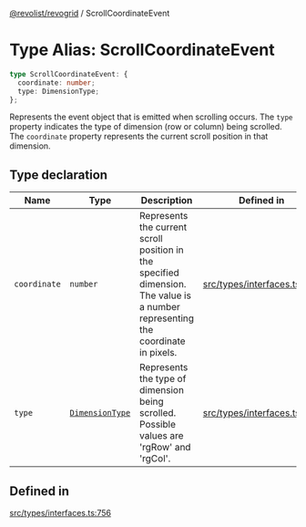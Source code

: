 [@revolist/revogrid](README.md) / ScrollCoordinateEvent

# Type Alias: ScrollCoordinateEvent

```ts
type ScrollCoordinateEvent: {
  coordinate: number;
  type: DimensionType;
};
```

Represents the event object that is emitted when scrolling occurs.
The `type` property indicates the type of dimension (row or column) being scrolled.
The `coordinate` property represents the current scroll position in that dimension.

## Type declaration

| Name | Type | Description | Defined in |
| ------ | ------ | ------ | ------ |
| `coordinate` | `number` | Represents the current scroll position in the specified dimension. The value is a number representing the coordinate in pixels. | [src/types/interfaces.ts:767](https://github.com/revolist/revogrid/blob/6957d67da887b25ac544cadb80669dc782e7d7d6/src/types/interfaces.ts#L767) |
| `type` | [`DimensionType`](TypeAlias.DimensionType.md) | Represents the type of dimension being scrolled. Possible values are 'rgRow' and 'rgCol'. | [src/types/interfaces.ts:761](https://github.com/revolist/revogrid/blob/6957d67da887b25ac544cadb80669dc782e7d7d6/src/types/interfaces.ts#L761) |

## Defined in

[src/types/interfaces.ts:756](https://github.com/revolist/revogrid/blob/6957d67da887b25ac544cadb80669dc782e7d7d6/src/types/interfaces.ts#L756)
